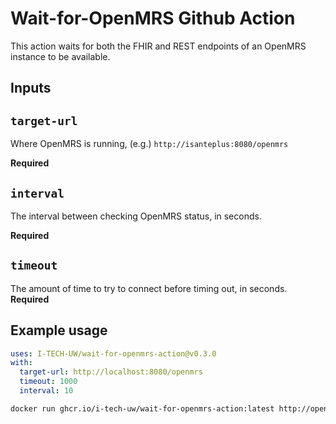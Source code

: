 # Wait-for-OpenMRS Github Action

This action waits for both the FHIR and REST endpoints of an OpenMRS instance to be available.
## Inputs

## `target-url`
Where OpenMRS is running, (e.g.) `http://isanteplus:8080/openmrs`

**Required** 
## `interval`
The interval between checking OpenMRS status, in seconds.

**Required** 
## `timeout`
The amount of time to try to connect before timing out, in seconds. 
**Required** 

## Example usage

```yml
uses: I-TECH-UW/wait-for-openmrs-action@v0.3.0
with:
  target-url: http://localhost:8080/openmrs
  timeout: 1000
  interval: 10
```

```sh
docker run ghcr.io/i-tech-uw/wait-for-openmrs-action:latest http://openmrs:8080/openmrs 10 10000
```
